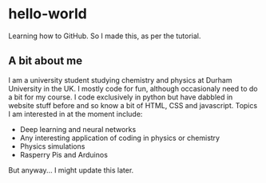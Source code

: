 # hello-world
Learning how to GitHub. So I made this, as per the tutorial.

## A bit about me
I am a university student studying chemistry and physics at Durham University in the UK. I mostly code for fun, although occasionaly need to do a bit for my course. I code exclusively in python but have dabbled in website stuff before and so know a bit of HTML, CSS and javascript. Topics I am interested in at the moment include:
- Deep learning and neural networks
- Any interesting application of coding in physics or chemistry
- Physics simulations
- Rasperry Pis and Arduinos

But anyway... I might update this later.

